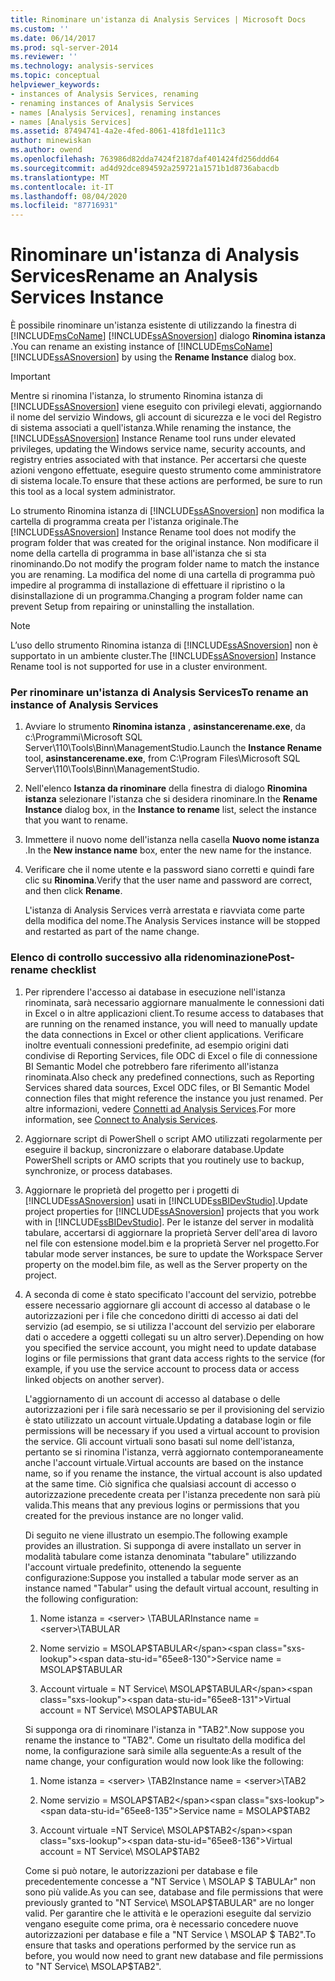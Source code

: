 ```yaml
---
title: Rinominare un'istanza di Analysis Services | Microsoft Docs
ms.custom: ''
ms.date: 06/14/2017
ms.prod: sql-server-2014
ms.reviewer: ''
ms.technology: analysis-services
ms.topic: conceptual
helpviewer_keywords:
- instances of Analysis Services, renaming
- renaming instances of Analysis Services
- names [Analysis Services], renaming instances
- names [Analysis Services]
ms.assetid: 87494741-4a2e-4fed-8061-418fd1e111c3
author: minewiskan
ms.author: owend
ms.openlocfilehash: 763986d82dda7424f2187daf401424fd256ddd64
ms.sourcegitcommit: ad4d92dce894592a259721a1571b1d8736abacdb
ms.translationtype: MT
ms.contentlocale: it-IT
ms.lasthandoff: 08/04/2020
ms.locfileid: "87716931"
---
```

# <a name="rename-an-analysis-services-instance"></a><span data-ttu-id="65ee8-102">Rinominare un'istanza di Analysis Services</span><span class="sxs-lookup"><span data-stu-id="65ee8-102">Rename an Analysis Services Instance</span></span>
  <span data-ttu-id="65ee8-103">È possibile rinominare un'istanza esistente di utilizzando la finestra di [!INCLUDE[msCoName](../../includes/msconame-md.md)] [!INCLUDE[ssASnoversion](../../includes/ssasnoversion-md.md)] dialogo **Rinomina istanza** .</span><span class="sxs-lookup"><span data-stu-id="65ee8-103">You can rename an existing instance of [!INCLUDE[msCoName](../../includes/msconame-md.md)] [!INCLUDE[ssASnoversion](../../includes/ssasnoversion-md.md)] by using the **Rename Instance** dialog box.</span></span>  
  
> [!IMPORTANT]  
>  <span data-ttu-id="65ee8-104">Mentre si rinomina l'istanza, lo strumento Rinomina istanza di [!INCLUDE[ssASnoversion](../../includes/ssasnoversion-md.md)] viene eseguito con privilegi elevati, aggiornando il nome del servizio Windows, gli account di sicurezza e le voci del Registro di sistema associati a quell'istanza.</span><span class="sxs-lookup"><span data-stu-id="65ee8-104">While renaming the instance, the [!INCLUDE[ssASnoversion](../../includes/ssasnoversion-md.md)] Instance Rename tool runs under elevated privileges, updating the Windows service name, security accounts, and registry entries associated with that instance.</span></span> <span data-ttu-id="65ee8-105">Per accertarsi che queste azioni vengono effettuate, eseguire questo strumento come amministratore di sistema locale.</span><span class="sxs-lookup"><span data-stu-id="65ee8-105">To ensure that these actions are performed, be sure to run this tool as a local system administrator.</span></span>  
  
 <span data-ttu-id="65ee8-106">Lo strumento Rinomina istanza di [!INCLUDE[ssASnoversion](../../includes/ssasnoversion-md.md)] non modifica la cartella di programma creata per l'istanza originale.</span><span class="sxs-lookup"><span data-stu-id="65ee8-106">The [!INCLUDE[ssASnoversion](../../includes/ssasnoversion-md.md)] Instance Rename tool does not modify the program folder that was created for the original instance.</span></span> <span data-ttu-id="65ee8-107">Non modificare il nome della cartella di programma in base all'istanza che si sta rinominando.</span><span class="sxs-lookup"><span data-stu-id="65ee8-107">Do not modify the program folder name to match the instance you are renaming.</span></span> <span data-ttu-id="65ee8-108">La modifica del nome di una cartella di programma può impedire al programma di installazione di effettuare il ripristino o la disinstallazione di un programma.</span><span class="sxs-lookup"><span data-stu-id="65ee8-108">Changing a program folder name can prevent Setup from repairing or uninstalling the installation.</span></span>  
  
> [!NOTE]  
>  <span data-ttu-id="65ee8-109">L’uso dello strumento Rinomina istanza di [!INCLUDE[ssASnoversion](../../includes/ssasnoversion-md.md)] non è supportato in un ambiente cluster.</span><span class="sxs-lookup"><span data-stu-id="65ee8-109">The [!INCLUDE[ssASnoversion](../../includes/ssasnoversion-md.md)] Instance Rename tool is not supported for use in a cluster environment.</span></span>  
  
### <a name="to-rename-an-instance-of-analysis-services"></a><span data-ttu-id="65ee8-110">Per rinominare un'istanza di Analysis Services</span><span class="sxs-lookup"><span data-stu-id="65ee8-110">To rename an instance of Analysis Services</span></span>  
  
1.  <span data-ttu-id="65ee8-111">Avviare lo strumento **Rinomina istanza** , **asinstancerename.exe**, da c:\Programmi\Microsoft SQL Server\110\Tools\Binn\ManagementStudio.</span><span class="sxs-lookup"><span data-stu-id="65ee8-111">Launch the **Instance Rename** tool, **asinstancerename.exe**, from C:\Program Files\Microsoft SQL Server\110\Tools\Binn\ManagementStudio.</span></span>  
  
2.  <span data-ttu-id="65ee8-112">Nell'elenco **Istanza da rinominare** della finestra di dialogo **Rinomina istanza** selezionare l'istanza che si desidera rinominare.</span><span class="sxs-lookup"><span data-stu-id="65ee8-112">In the **Rename Instance** dialog box, in the **Instance to rename** list, select the instance that you want to rename.</span></span>  
  
3.  <span data-ttu-id="65ee8-113">Immettere il nuovo nome dell'istanza nella casella **Nuovo nome istanza** .</span><span class="sxs-lookup"><span data-stu-id="65ee8-113">In the **New instance name** box, enter the new name for the instance.</span></span>  
  
4.  <span data-ttu-id="65ee8-114">Verificare che il nome utente e la password siano corretti e quindi fare clic su **Rinomina**.</span><span class="sxs-lookup"><span data-stu-id="65ee8-114">Verify that the user name and password are correct, and then click **Rename**.</span></span>  
  
     <span data-ttu-id="65ee8-115">L'istanza di Analysis Services verrà arrestata e riavviata come parte della modifica del nome.</span><span class="sxs-lookup"><span data-stu-id="65ee8-115">The Analysis Services instance will be stopped and restarted as part of the name change.</span></span>  
  
### <a name="post-rename-checklist"></a><span data-ttu-id="65ee8-116">Elenco di controllo successivo alla ridenominazione</span><span class="sxs-lookup"><span data-stu-id="65ee8-116">Post-rename checklist</span></span>  
  
1.  <span data-ttu-id="65ee8-117">Per riprendere l'accesso ai database in esecuzione nell'istanza rinominata, sarà necessario aggiornare manualmente le connessioni dati in Excel o in altre applicazioni client.</span><span class="sxs-lookup"><span data-stu-id="65ee8-117">To resume access to databases that are running on the renamed instance, you will need to manually update the data connections in Excel or other client applications.</span></span> <span data-ttu-id="65ee8-118">Verificare inoltre eventuali connessioni predefinite, ad esempio origini dati condivise di Reporting Services, file ODC di Excel o file di connessione BI Semantic Model che potrebbero fare riferimento all'istanza rinominata.</span><span class="sxs-lookup"><span data-stu-id="65ee8-118">Also check any predefined connections, such as Reporting Services shared data sources, Excel ODC files, or BI Semantic Model connection files that might reference the instance you just renamed.</span></span> <span data-ttu-id="65ee8-119">Per altre informazioni, vedere [Connetti ad Analysis Services](connect-to-analysis-services.md).</span><span class="sxs-lookup"><span data-stu-id="65ee8-119">For more information, see [Connect to Analysis Services](connect-to-analysis-services.md).</span></span>  
  
2.  <span data-ttu-id="65ee8-120">Aggiornare script di PowerShell o script AMO utilizzati regolarmente per eseguire il backup, sincronizzare o elaborare database.</span><span class="sxs-lookup"><span data-stu-id="65ee8-120">Update PowerShell scripts or AMO scripts that you routinely use to backup, synchronize, or process databases.</span></span>  
  
3.  <span data-ttu-id="65ee8-121">Aggiornare le proprietà del progetto per i progetti di [!INCLUDE[ssASnoversion](../../includes/ssasnoversion-md.md)] usati in [!INCLUDE[ssBIDevStudio](../../includes/ssbidevstudio-md.md)].</span><span class="sxs-lookup"><span data-stu-id="65ee8-121">Update project properties for [!INCLUDE[ssASnoversion](../../includes/ssasnoversion-md.md)] projects that you work with in [!INCLUDE[ssBIDevStudio](../../includes/ssbidevstudio-md.md)].</span></span> <span data-ttu-id="65ee8-122">Per le istanze del server in modalità tabulare, accertarsi di aggiornare la proprietà Server dell'area di lavoro nel file con estensione model.bim e la proprietà Server nel progetto.</span><span class="sxs-lookup"><span data-stu-id="65ee8-122">For tabular mode server instances, be sure to update the Workspace Server property on the model.bim file, as well as the Server property on the project.</span></span>  
  
4.  <span data-ttu-id="65ee8-123">A seconda di come è stato specificato l'account del servizio, potrebbe essere necessario aggiornare gli account di accesso al database o le autorizzazioni per i file che concedono diritti di accesso ai dati del servizio (ad esempio, se si utilizza l'account del servizio per elaborare dati o accedere a oggetti collegati su un altro server).</span><span class="sxs-lookup"><span data-stu-id="65ee8-123">Depending on how you specified the service account, you might need to update database logins or file permissions that grant data access rights to the service (for example, if you use the service account to process data or access linked objects on another server).</span></span>  
  
     <span data-ttu-id="65ee8-124">L'aggiornamento di un account di accesso al database o delle autorizzazioni per i file sarà necessario se per il provisioning del servizio è stato utilizzato un account virtuale.</span><span class="sxs-lookup"><span data-stu-id="65ee8-124">Updating a database login or file permissions will be necessary if you used a virtual account to provision the service.</span></span> <span data-ttu-id="65ee8-125">Gli account virtuali sono basati sul nome dell'istanza, pertanto se si rinomina l'istanza, verrà aggiornato contemporaneamente anche l'account virtuale.</span><span class="sxs-lookup"><span data-stu-id="65ee8-125">Virtual accounts are based on the instance name, so if you rename the instance, the virtual account is also updated at the same time.</span></span> <span data-ttu-id="65ee8-126">Ciò significa che qualsiasi account di accesso o autorizzazione precedente creata per l'istanza precedente non sarà più valida.</span><span class="sxs-lookup"><span data-stu-id="65ee8-126">This means that any previous logins or permissions that you created for the previous instance are no longer valid.</span></span>  
  
     <span data-ttu-id="65ee8-127">Di seguito ne viene illustrato un esempio.</span><span class="sxs-lookup"><span data-stu-id="65ee8-127">The following example provides an illustration.</span></span> <span data-ttu-id="65ee8-128">Si supponga di avere installato un server in modalità tabulare come istanza denominata "tabulare" utilizzando l'account virtuale predefinito, ottenendo la seguente configurazione:</span><span class="sxs-lookup"><span data-stu-id="65ee8-128">Suppose you installed a tabular mode server as an instance named "Tabular" using the default virtual account, resulting in the following configuration:</span></span>  
  
    1.  <span data-ttu-id="65ee8-129">Nome istanza = \<server> \TABULAR</span><span class="sxs-lookup"><span data-stu-id="65ee8-129">Instance name = \<server>\TABULAR</span></span>  
  
    2.  <span data-ttu-id="65ee8-130">Nome servizio = MSOLAP$TABULAR</span><span class="sxs-lookup"><span data-stu-id="65ee8-130">Service name = MSOLAP$TABULAR</span></span>  
  
    3.  <span data-ttu-id="65ee8-131">Account virtuale = NT Service\ MSOLAP$TABULAR</span><span class="sxs-lookup"><span data-stu-id="65ee8-131">Virtual account = NT Service\ MSOLAP$TABULAR</span></span>  
  
     <span data-ttu-id="65ee8-132">Si supponga ora di rinominare l'istanza in "TAB2".</span><span class="sxs-lookup"><span data-stu-id="65ee8-132">Now suppose you rename the instance to "TAB2".</span></span> <span data-ttu-id="65ee8-133">Come un risultato della modifica del nome, la configurazione sarà simile alla seguente:</span><span class="sxs-lookup"><span data-stu-id="65ee8-133">As a result of the name change, your configuration would now look like the following:</span></span>  
  
    1.  <span data-ttu-id="65ee8-134">Nome istanza = \<server> \TAB2</span><span class="sxs-lookup"><span data-stu-id="65ee8-134">Instance name = \<server>\TAB2</span></span>  
  
    2.  <span data-ttu-id="65ee8-135">Nome servizio = MSOLAP$TAB2</span><span class="sxs-lookup"><span data-stu-id="65ee8-135">Service name = MSOLAP$TAB2</span></span>  
  
    3.  <span data-ttu-id="65ee8-136">Account virtuale =NT Service\ MSOLAP$TAB2</span><span class="sxs-lookup"><span data-stu-id="65ee8-136">Virtual account = NT Service\ MSOLAP$TAB2</span></span>  
  
     <span data-ttu-id="65ee8-137">Come si può notare, le autorizzazioni per database e file precedentemente concesse a "NT Service \ MSOLAP $ TABULAr" non sono più valide.</span><span class="sxs-lookup"><span data-stu-id="65ee8-137">As you can see, database and file permissions that were previously granted to "NT Service\ MSOLAP$TABULAR" are no longer valid.</span></span> <span data-ttu-id="65ee8-138">Per garantire che le attività e le operazioni eseguite dal servizio vengano eseguite come prima, ora è necessario concedere nuove autorizzazioni per database e file a "NT Service \ MSOLAP $ TAB2".</span><span class="sxs-lookup"><span data-stu-id="65ee8-138">To ensure that tasks and operations performed by the service run as before, you would now need to grant new database and file permissions to "NT Service\ MSOLAP$TAB2".</span></span>  
  
  
